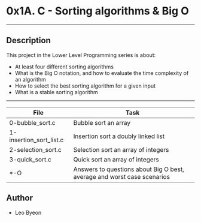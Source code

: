 # 0x1A. C - Sorting algorithms & Big O
---
## Description

This project in the Lower Level Programming series is about:
* At least four different sorting algorithms
* What is the Big O notation, and how to evaluate the time complexity of an algorithm
* How to select the best sorting algorithm for a given input
* What is a stable sorting algorithm

---
File|Task
---|---
0-bubble_sort.c | Bubble sort an array
1-insertion_sort_list.c | Insertion sort a doubly linked list
2-selection_sort.c | Selection sort an array of integers
3-quick_sort.c | Quick sort an array of integers
*-O | Answers to questions about Big O best, average and worst case scenarios


## Author
* Leo Byeon
